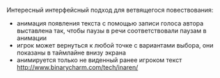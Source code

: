 Интересный интерфейсный подход для ветвящегося повествования:
- анимация появления текста с помощью записи голоса автора выставлена так, чтобы паузы в речи соответствовали паузам в анимации
- игрок может вернуться к любой точке с вариантами выбора, они показаны в таймлайне внизу экрана
- анимируется только не виденный ранее игроком текст
http://www.binarycharm.com/tech/inaren/